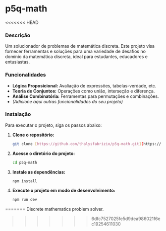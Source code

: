 # p5q-math
<<<<<<< HEAD

### Descrição
Um solucionador de problemas de matemática discreta. Este projeto visa fornecer ferramentas e soluções para uma variedade de desafios no domínio da matemática discreta, ideal para estudantes, educadores e entusiastas.

### Funcionalidades
- **Lógica Proposicional:** Avaliação de expressões, tabelas-verdade, etc.
- **Teoria de Conjuntos:** Operações como união, interseção e diferença.
- **Análise Combinatória:** Ferramentas para permutações e combinações.
- *(Adicione aqui outras funcionalidades do seu projeto)*

### Instalação
Para executar o projeto, siga os passos abaixo:

1.  **Clone o repositório:**
    ```bash
    git clone [https://github.com/thalysfabrizio/p5q-math.git](https://github.com/thalysfabrizio/p5q-math.git)
    ```
2.  **Acesse o diretório do projeto:**
    ```bash
    cd p5q-math
    ```
3.  **Instale as dependências:**
    ```bash
    npm install
    ```
4.  **Execute o projeto em modo de desenvolvimento:**
    ```bash
    npm run dev
    ```
=======
Discrete mathematics problem solver.
>>>>>>> 6dfc7527025fe5d9dea986021f6ec19254611030
